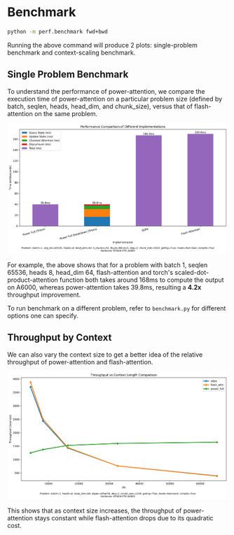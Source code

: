 # Benchmark

```bash
python -m perf.benchmark fwd+bwd
```
Running the above command will produce 2 plots: single-problem benchmark and context-scaling benchmark.

## Single Problem Benchmark
To understand the performance of power-attention, we compare the execution time of power-attention on a particular problem size (defined by batch, seqlen, heads, head_dim, and chunk_size), versus that of flash-attention on the same problem.

![single_problem_benchmark](../plots/single_problem.png)

For example, the above shows that for a problem with batch 1, seqlen 65536, heads 8, head_dim 64, flash-attention and torch's scaled-dot-product-attention function both takes around 168ms to compute the output on A6000, whereas power-attention takes 39.8ms, resulting a **4.2x** throughput improvement.

To run benchmark on a different problem, refer to `benchmark.py` for different options one can specify.


## Throughput by Context

We can also vary the context size to get a better idea of the relative throughput of power-attention and flash-attention.

![throughput_by_ctx](../plots/throughput_by_ctx.png)

This shows that as context size increases, the throughput of power-attention stays constant while flash-attention drops due to its quadratic cost.
